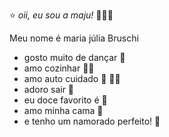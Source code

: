 ⭐ _oii, eu sou a maju!_ 🌻🤹✨

Meu nome é maria júlia Bruschi 

- gosto muito de dançar 👯
- amo cozinhar 🧑‍🍳
- amo auto cuidado 💅 💇‍♀️
- adoro sair 🥳
- eu doce favorito é 🍫
- amo minha cama 🛌
- e tenho um namorado perfeito! 👦

